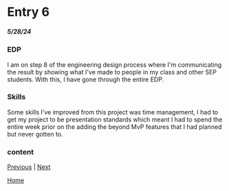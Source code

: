 # Entry 6
##### 5/28/24

### EDP
I am on step 8 of the engineering design process where I'm communicating the result by showing what I've made to people in my class and other SEP students. With this, I have gone through the entire EDP. 

### Skills
Some skills I've improved from this project was time management, I had to get my project to be presentation standards which meant I had to spend the entire week prior on the adding the beyond MvP features that I had planned but never gotten to. 


### content

[Previous](entry05.md) | [Next](entry07.md)

[Home](../README.md)
